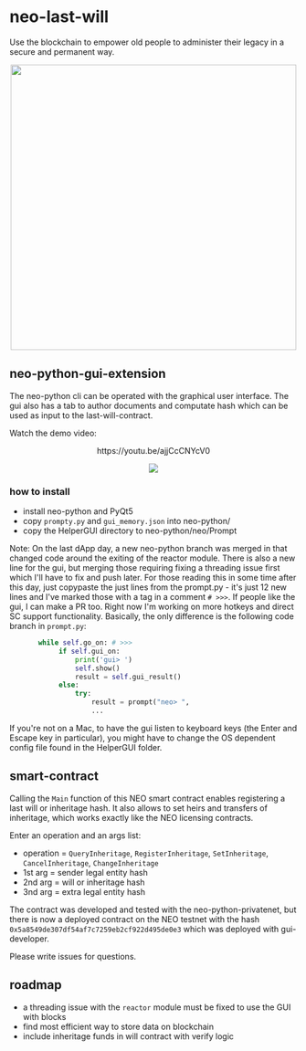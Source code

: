 # neo-last-will

Use the blockchain to empower old people to administer their legacy in a secure and permanent way.

<p align="center">
 <img src="https://i.imgur.com/rVA7z2Q.png" width="500" height="500">
</p>

## neo-python-gui-extension
The neo-python cli can be operated with the graphical user interface. The gui also has a tab to author documents and computate hash which can be used as input to the last-will-contract.

Watch the demo video:

<p align="center">
https://youtu.be/ajjCcCNYcV0
</p>

<p align="center">
 <img src="https://i.imgur.com/MQ4oEVK.jpg">
</p>

### how to install
  * install neo-python and PyQt5
  * copy `prompty.py` and `gui_memory.json` into neo-python/
  * copy the HelperGUI directory to neo-python/neo/Prompt

Note: On the last dApp day, a new neo-python branch was merged in that changed code around the exiting of the reactor module. There is also a new line for the gui, but merging those requiring fixing a threading issue first which I'll have to fix and push later. For those reading this in some time after this day, just copypaste the just lines from the prompt.py - it's just 12 new lines and I've marked those with a tag in a comment `# >>>`. If people like the gui, I can make a PR too. Right now I'm working on more hotkeys and direct SC support functionality. Basically, the only difference is the following code branch in `prompt.py`:
```python
       while self.go_on: # >>>
            if self.gui_on:
                print('gui> ')
                self.show()
                result = self.gui_result()
            else:
                try:
                    result = prompt("neo> ", 
                    ...
```
If you're not on a Mac, to have the gui listen to keyboard keys (the Enter and Escape key in particular), you might have to change the OS dependent config file found in the HelperGUI folder. 

## smart-contract
Calling the `Main` function of this NEO smart contract enables registering a last will or inheritage hash. It also allows to set heirs and transfers of inheritage, which works exactly like the NEO licensing contracts.

Enter an operation and an args list:
  * operation = `QueryInheritage`, `RegisterInheritage`, `SetInheritage`, `CancelInheritage`, `ChangeInheritage`
  * 1st arg = sender legal entity hash
  * 2nd arg = will or inheritage hash
  * 3nd arg = extra legal entity hash
  
The contract was developed and tested with the neo-python-privatenet, but there is now a deployed contract on the NEO testnet with the hash `0x5a8549de307df54af7c7259eb2cf922d495de0e3` which was deployed with gui-developer. 
 
Please write issues for questions.

## roadmap
  * a threading issue with the `reactor` module must be fixed to use the GUI with blocks
  * find most efficient way to store data on blockchain
  * include inheritage funds in will contract with verify logic
